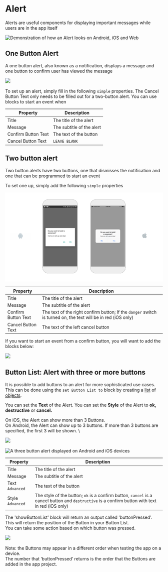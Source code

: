# Alert

Alerts are useful components for displaying important messages while users are in the app itself

![Demonstration of how an Alert looks on Android, iOS and Web](.gitbook/assets/alertdemo.jpg)

## One Button Alert

A one button alert, also known as a notification, displays a message and one button to confirm user has viewed the message

![](.gitbook/assets/thunkable-docs-exhibits-15.png)

To set up an alert, simply fill in the following `simple` properties. The Cancel Button Text only needs to be filled out for a two-button alert. You can use blocks to start an event when

| Property            | Description               |
| ------------------- | ------------------------- |
| Title               | The title of the alert    |
| Message             | The subtitle of the alert |
| Confirm Button Text | The text of the button    |
| Cancel Button Text  | `LEAVE BLANK`             |

## Two button alert

Two button alerts have two buttons, one that dismisses the notification and one that can be programmed to start an event

To set one up, simply add the following `simple` properties

![](<.gitbook/assets/thunkable-docs-exhibits-14 (2).png>)

| Property            | Description                                                                                                   |
| ------------------- | ------------------------------------------------------------------------------------------------------------- |
| Title               | The title of the alert                                                                                        |
| Message             | The subtitle of the alert                                                                                     |
| Confirm Button Text | The text of the right confirm button; If the `danger` switch is turned on, the text will be in red (iOS only) |
| Cancel Button Text  | The text of the left cancel button                                                                            |

If you want to start an event from a confirm button, you will want to add the blocks below:

![](<.gitbook/assets/image (194).png>)

## Button List: Alert with three or more buttons

It is possible to add buttons to an alert for more sophisticated use cases.\
This can be done using the `set Button List to` block by creating a [list](lists.md) of [objects](objects.md).

You can set the **Text** of the Alert. You can set the **Style** of the Alert to **ok, destructive** or **cancel.**

On iOS, the Alert can show more than 3 Buttons.\
On Android, the Alert can show up to 3 buttons. If more than 3 buttons are specified, the first 3 will be shown. \


![](.gitbook/assets/screen-shot-2021-04-19-at-10.23.10-am.png)

![A three button alert displayed on Android and iOS devices](.gitbook/assets/thunkable-docs-exhibits-16.png)

| Property         | Description                                                                                                                                      |
| ---------------- | ------------------------------------------------------------------------------------------------------------------------------------------------ |
| Title            | The title of the alert                                                                                                                           |
| Message          | The subtitle of the alert                                                                                                                        |
| Text `Advanced`  | The text of the button                                                                                                                           |
| Style `Advanced` | The style of the button; `ok` is a confirm button, `cancel` is a cancel button and `destructive` is a confirm button with text in red (iOS only) |

The 'showButtonList' block will return an output called 'buttonPressed'.\
This will return the position of the Button in your Button List.\
You can take some action based on which button was pressed.

![](<.gitbook/assets/image (193).png>)

Note: the Buttons may appear in a different order when testing the app on a device. \
The number that ‘buttonPressed’ returns is the order that the Buttons are added in the app project.
